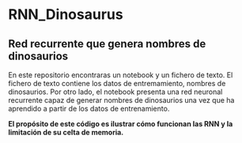 # RNN_Dinosaurus
## Red recurrente que genera nombres de dinosaurios

En este repositorio encontraras un notebook y un fichero de texto.
El fichero de texto contiene los datos de entremamiento, nombres de dinosaurios.
Por otro lado, el notebook presenta una red neuronal recurrente capaz de generar nombres de dinosaurios una vez que ha aprendido a partir de los datos de entrenamiento.

**El propósito de este código es ilustrar cómo funcionan las RNN y la limitación de su celta de memoria.**
